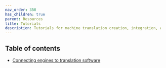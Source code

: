 ```yaml
---
nav_order: 350
has_children: true
parent: Resources
title: Tutorials
description: Tutorials for machine translation creation, integration, and usage
---
```


## Table of contents

- [Connecting engines to translation software](/cat-tools)
